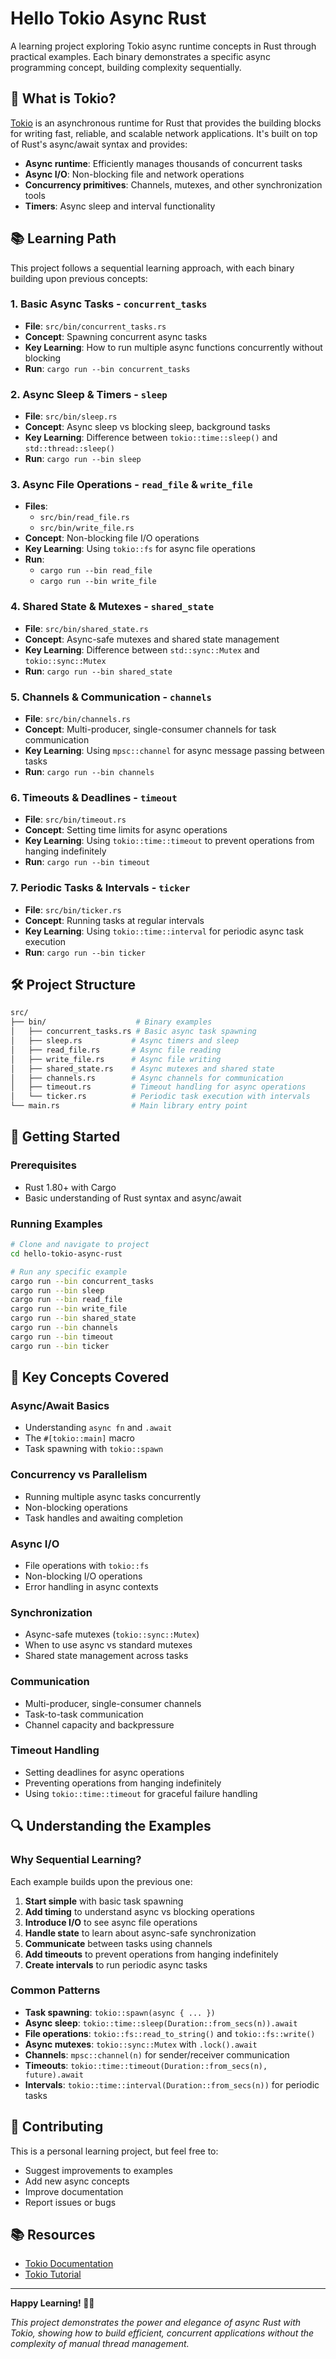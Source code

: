 # Hello Tokio Async Rust

A learning project exploring Tokio async runtime concepts in Rust through practical examples. Each binary demonstrates a specific async programming concept, building complexity sequentially.

## 🚀 What is Tokio?

[Tokio](https://tokio.rs/) is an asynchronous runtime for Rust that provides the building blocks for writing fast, reliable, and scalable network applications. It's built on top of Rust's async/await syntax and provides:

- **Async runtime**: Efficiently manages thousands of concurrent tasks
- **Async I/O**: Non-blocking file and network operations
- **Concurrency primitives**: Channels, mutexes, and other synchronization tools
- **Timers**: Async sleep and interval functionality

## 📚 Learning Path

This project follows a sequential learning approach, with each binary building upon previous concepts:

### 1. **Basic Async Tasks** - `concurrent_tasks`

- **File**: `src/bin/concurrent_tasks.rs`
- **Concept**: Spawning concurrent async tasks
- **Key Learning**: How to run multiple async functions concurrently without blocking
- **Run**: `cargo run --bin concurrent_tasks`

### 2. **Async Sleep & Timers** - `sleep`

- **File**: `src/bin/sleep.rs`
- **Concept**: Async sleep vs blocking sleep, background tasks
- **Key Learning**: Difference between `tokio::time::sleep()` and `std::thread::sleep()`
- **Run**: `cargo run --bin sleep`

### 3. **Async File Operations** - `read_file` & `write_file`

- **Files**:
  - `src/bin/read_file.rs`
  - `src/bin/write_file.rs`
- **Concept**: Non-blocking file I/O operations
- **Key Learning**: Using `tokio::fs` for async file operations
- **Run**:
  - `cargo run --bin read_file`
  - `cargo run --bin write_file`

### 4. **Shared State & Mutexes** - `shared_state`

- **File**: `src/bin/shared_state.rs`
- **Concept**: Async-safe mutexes and shared state management
- **Key Learning**: Difference between `std::sync::Mutex` and `tokio::sync::Mutex`
- **Run**: `cargo run --bin shared_state`

### 5. **Channels & Communication** - `channels`

- **File**: `src/bin/channels.rs`
- **Concept**: Multi-producer, single-consumer channels for task communication
- **Key Learning**: Using `mpsc::channel` for async message passing between tasks
- **Run**: `cargo run --bin channels`

### 6. **Timeouts & Deadlines** - `timeout`

- **File**: `src/bin/timeout.rs`
- **Concept**: Setting time limits for async operations
- **Key Learning**: Using `tokio::time::timeout` to prevent operations from hanging indefinitely
- **Run**: `cargo run --bin timeout`

### 7. **Periodic Tasks & Intervals** - `ticker`

- **File**: `src/bin/ticker.rs`
- **Concept**: Running tasks at regular intervals
- **Key Learning**: Using `tokio::time::interval` for periodic async task execution
- **Run**: `cargo run --bin ticker`

## 🛠️ Project Structure

```sh
src/
├── bin/                    # Binary examples
│   ├── concurrent_tasks.rs # Basic async task spawning
│   ├── sleep.rs           # Async timers and sleep
│   ├── read_file.rs       # Async file reading
│   ├── write_file.rs      # Async file writing
│   ├── shared_state.rs    # Async mutexes and shared state
│   ├── channels.rs        # Async channels for communication
│   ├── timeout.rs         # Timeout handling for async operations
│   └── ticker.rs          # Periodic task execution with intervals
└── main.rs                # Main library entry point
```

## 🚦 Getting Started

### Prerequisites

- Rust 1.80+ with Cargo
- Basic understanding of Rust syntax and async/await

### Running Examples

```bash
# Clone and navigate to project
cd hello-tokio-async-rust

# Run any specific example
cargo run --bin concurrent_tasks
cargo run --bin sleep
cargo run --bin read_file
cargo run --bin write_file
cargo run --bin shared_state
cargo run --bin channels
cargo run --bin timeout
cargo run --bin ticker

```

## 🎯 Key Concepts Covered

### Async/Await Basics

- Understanding `async fn` and `.await`
- The `#[tokio::main]` macro
- Task spawning with `tokio::spawn`

### Concurrency vs Parallelism

- Running multiple async tasks concurrently
- Non-blocking operations
- Task handles and awaiting completion

### Async I/O

- File operations with `tokio::fs`
- Non-blocking I/O operations
- Error handling in async contexts

### Synchronization

- Async-safe mutexes (`tokio::sync::Mutex`)
- When to use async vs standard mutexes
- Shared state management across tasks

### Communication

- Multi-producer, single-consumer channels
- Task-to-task communication
- Channel capacity and backpressure

### Timeout Handling

- Setting deadlines for async operations
- Preventing operations from hanging indefinitely
- Using `tokio::time::timeout` for graceful failure handling

## 🔍 Understanding the Examples

### Why Sequential Learning?

Each example builds upon the previous one:

1. **Start simple** with basic task spawning
2. **Add timing** to understand async vs blocking operations
3. **Introduce I/O** to see async file operations
4. **Handle state** to learn about async-safe synchronization
5. **Communicate** between tasks using channels
6. **Add timeouts** to prevent operations from hanging indefinitely
7. **Create intervals** to run periodic async tasks

### Common Patterns

- **Task spawning**: `tokio::spawn(async { ... })`
- **Async sleep**: `tokio::time::sleep(Duration::from_secs(n)).await`
- **File operations**: `tokio::fs::read_to_string()` and `tokio::fs::write()`
- **Async mutexes**: `tokio::sync::Mutex` with `.lock().await`
- **Channels**: `mpsc::channel(n)` for sender/receiver communication
- **Timeouts**: `tokio::time::timeout(Duration::from_secs(n), future).await`
- **Intervals**: `tokio::time::interval(Duration::from_secs(n))` for periodic tasks

## 🤝 Contributing

This is a personal learning project, but feel free to:

- Suggest improvements to examples
- Add new async concepts
- Improve documentation
- Report issues or bugs

## 📚 Resources

- [Tokio Documentation](https://docs.rs/tokio/)
- [Tokio Tutorial](https://tokio.rs/tokio/tutorial)

---

**Happy Learning! 🦀✨**

_This project demonstrates the power and elegance of async Rust with Tokio, showing how to build efficient, concurrent applications without the complexity of manual thread management._
